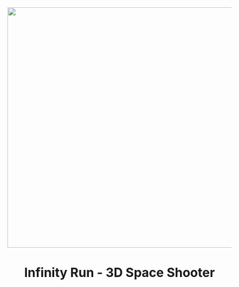 <div align="center">
  <img src="title_screen.gif" height="540" width="960"/>
  <h1>Infinity Run - 3D Space Shooter</h1>
</div>
